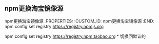 npm更换淘宝镜像源
---------------------------

npm更换淘宝镜像源
   :PROPERTIES:
   :CUSTOM_ID: npm更换淘宝镜像源
   :END:
npm config set registry https://registry.npmjs.org

npm config set registry https://registry.npm.taobao.org * 切换回默认的
